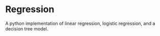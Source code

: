 # Regression

A python implementation of linear regression, logistic regression, and a decision tree model.
